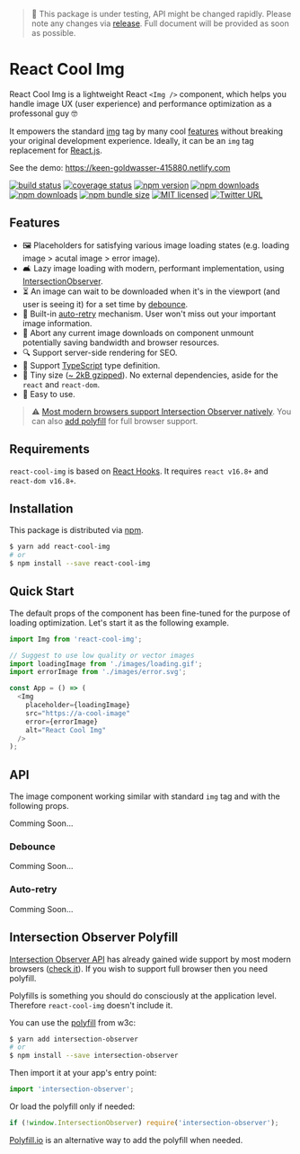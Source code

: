 > 🧪 This package is under testing, API might be changed rapidly. Please note any changes via [release](https://github.com/wellyshen/react-cool-img/releases). Full document will be provided as soon as possible.

# React Cool Img

React Cool Img is a lightweight React `<Img />` component, which helps you handle image UX (user experience) and performance optimization as a professonal guy 🤓

It empowers the standard [img](https://developer.mozilla.org/en-US/docs/Web/HTML/Element/img) tag by many cool [features](#features) without breaking your original development experience. Ideally, it can be an `img` tag replacement for [React.js](https://reactjs.org).

See the demo: https://keen-goldwasser-415880.netlify.com

[![build status](https://img.shields.io/travis/wellyshen/react-cool-img/master?style=flat-square)](https://travis-ci.org/wellyshen/react-cool-img)
[![coverage status](https://img.shields.io/coveralls/github/wellyshen/react-cool-img?style=flat-square)](https://coveralls.io/github/wellyshen/react-cool-img?branch=master)
[![npm version](https://img.shields.io/npm/v/react-cool-img?style=flat-square)](https://www.npmjs.com/package/react-cool-img)
[![npm downloads](https://img.shields.io/npm/dm/react-cool-img?style=flat-square)](https://www.npmjs.com/package/react-cool-img)
[![npm downloads](https://img.shields.io/npm/dt/react-cool-img?style=flat-square)](https://www.npmjs.com/package/react-cool-img)
[![npm bundle size](https://img.shields.io/bundlephobia/minzip/react-cool-img?style=flat-square)](https://bundlephobia.com/result?p=react-cool-img)
[![MIT licensed](https://img.shields.io/github/license/wellyshen/react-cool-img?style=flat-square)](https://raw.githubusercontent.com/wellyshen/react-cool-img/master/LICENSE)
[![Twitter URL](https://img.shields.io/twitter/url?style=social&url=https%3A%2F%2Fgithub.com%2Fwellyshen%2Freact-cool-img)](https://twitter.com/intent/tweet?text=With%20@React-Cool-Img,%20my%20web%20app%20becomes%20more%20powerful.%20Thanks,%20@Welly%20Shen%20🤩)

## Features

- 🖼 Placeholders for satisfying various image loading states (e.g. loading image > acutal image > error image).
- 🛋 Lazy image loading with modern, performant implementation, using [IntersectionObserver](https://developer.mozilla.org/en-US/docs/Web/API/Intersection_Observer_API).
- ⏳ An image can wait to be downloaded when it's in the viewport (and user is seeing it) for a set time by [debounce](#debounce).
- 🤖 Built-in [auto-retry](#auto-retry) mechanism. User won't miss out your important image information.
- 🚫 Abort any current image downloads on component unmount potentially saving bandwidth and browser resources.
- 🔍 Support server-side rendering for SEO.
- 📜 Support [TypeScript](https://www.typescriptlang.org) type definition.
- 🦠 Tiny size ([~ 2kB gzipped](https://bundlephobia.com/result?p=react-cool-img)). No external dependencies, aside for the `react` and `react-dom`.
- 🔧 Easy to use.

> ⚠️ [Most modern browsers support Intersection Observer natively](https://caniuse.com/#feat=intersectionobserver). You can also [add polyfill](#intersectionobserver-polyfill) for full browser support.

## Requirements

`react-cool-img` is based on [React Hooks](https://reactjs.org/docs/hooks-intro.html). It requires `react v16.8+` and `react-dom v16.8+`.

## Installation

This package is distributed via [npm](https://www.npmjs.com/package/react-cool-img).

```sh
$ yarn add react-cool-img
# or
$ npm install --save react-cool-img
```

## Quick Start

The default props of the component has been fine-tuned for the purpose of loading optimization. Let's start it as the following example.

```javascript
import Img from 'react-cool-img';

// Suggest to use low quality or vector images
import loadingImage from './images/loading.gif';
import errorImage from './images/error.svg';

const App = () => (
  <Img
    placeholder={loadingImage}
    src="https://a-cool-image"
    error={errorImage}
    alt="React Cool Img"
  />
);
```

## API

The image component working similar with standard `img` tag and with the following props.

Comming Soon...

### Debounce

Comming Soon...

### Auto-retry

Comming Soon...

## Intersection Observer Polyfill

[Intersection Observer API](https://developer.mozilla.org/en-US/docs/Web/API/Intersection_Observer_API) has already gained wide support by most modern browsers ([check it](https://caniuse.com/#feat=intersectionobserver)). If you wish to support full browser then you need polyfill.

Polyfills is something you should do consciously at the application level. Therefore `react-cool-img` doesn't include it.

You can use the [polyfill](https://www.npmjs.com/package/intersection-observer) from w3c:

```sh
$ yarn add intersection-observer
# or
$ npm install --save intersection-observer
```

Then import it at your app's entry point:

```javascript
import 'intersection-observer';
```

Or load the polyfill only if needed:

```javascript
if (!window.IntersectionObserver) require('intersection-observer');
```

[Polyfill.io](https://polyfill.io/v3) is an alternative way to add the polyfill when needed.
